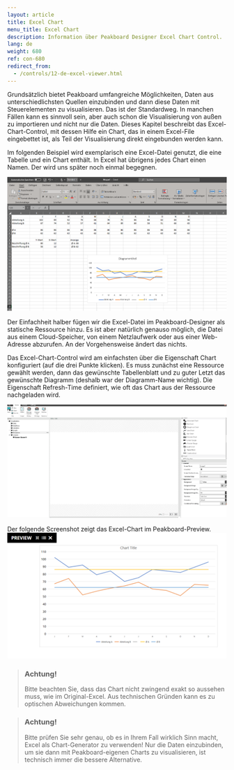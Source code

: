 ```yaml
---
layout: article
title: Excel Chart
menu_title: Excel Chart
description: Information über Peakboard Designer Excel Chart Control.
lang: de
weight: 680
ref: con-680
redirect_from:
  - /controls/12-de-excel-viewer.html
---
```


Grundsätzlich bietet Peakboard umfangreiche Möglichkeiten, Daten aus unterschiedlichsten Quellen einzubinden und dann diese Daten mit Steuerelementen zu visualisieren. Das ist der Standardweg. In manchen Fällen kann es sinnvoll sein, aber auch schon die Visualisierung von außen zu importieren und nicht nur die Daten. Dieses Kapitel beschreibt das Excel-Chart-Control, mit dessen Hilfe ein Chart, das in einem Excel-File eingebettet ist, als Teil der Visualisierung direkt eingebunden werden kann.

Im folgenden Beispiel wird exemplarisch eine Excel-Datei genutzt, die eine Tabelle und ein Chart enthält. In Excel hat übrigens jedes Chart einen Namen. Der wird uns später noch einmal begegnen.

![image_1](/assets/images/Controls/Excel-Viewer/Controls_ExcelViewer_01.png)

Der Einfachheit halber fügen wir die Excel-Datei im Peakboard-Designer als statische Ressource hinzu. Es ist aber natürlich genauso möglich, die Datei aus einem Cloud-Speicher, von einem Netzlaufwerk oder aus einer Web-Adresse abzurufen. An der Vorgehensweise ändert das nichts.

Das Excel-Chart-Control wird am einfachsten über die Eigenschaft Chart konfiguriert (auf die drei Punkte klicken). Es muss zunächst eine Ressource gewählt werden, dann das gewünschte Tabellenblatt und zu guter Letzt das gewünschte Diagramm (deshalb war der Diagramm-Name wichtig). Die Eigenschaft Refresh-Time definiert, wie oft das Chart aus der Ressource nachgeladen wird.

![image_1](/assets/images/Controls/Excel-Viewer/Controls_ExcelViewer_02.gif)

Der folgende Screenshot zeigt das Excel-Chart im Peakboard-Preview.
![image_1](/assets/images/Controls/Excel-Viewer/Controls_ExcelViewer_03.png)

> ### Achtung! 
>
>Bitte beachten Sie, dass das Chart nicht zwingend exakt so aussehen muss, wie im Original-Excel. Aus technischen Gründen kann es zu optischen Abweichungen kommen.

> ### Achtung!
>
> Bitte prüfen Sie sehr genau, ob es in Ihrem Fall wirklich Sinn macht, Excel als Chart-Generator zu verwenden! Nur die Daten einzubinden, um sie dann mit Peakboard-eigenen Charts zu visualisieren, ist technisch immer die bessere Alternative.

